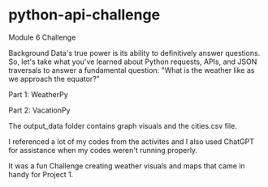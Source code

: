 # python-api-challenge

Module 6 Challenge

Background
Data's true power is its ability to definitively answer questions. So, let's take what you've learned about Python requests, APIs, and JSON traversals to answer a fundamental question: "What is the weather like as we approach the equator?"

Part 1: WeatherPy

Part 2: VacationPy

The output_data folder contains graph visuals and the cities.csv file.  

I referenced a lot of my codes from the activites and I also used ChatGPT for assistance when my codes weren't running properly. 

It was a fun Challenge creating weather visuals and maps that came in handy for Project 1. 

